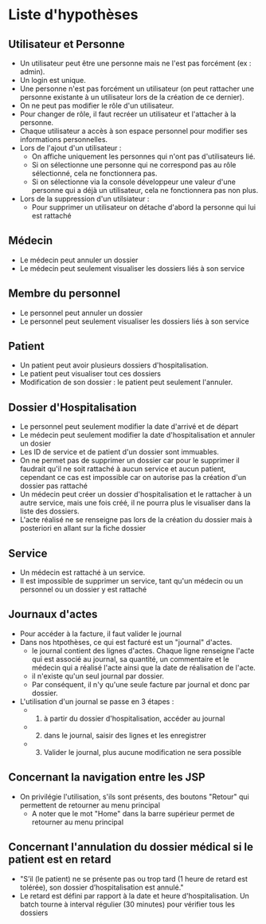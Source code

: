 # Liste d'hypothèses

## Utilisateur et Personne
- Un utilisateur peut être une personne mais ne l'est pas forcément (ex : admin).
- Un login est unique.
- Une personne n'est pas forcément un utilisateur (on peut rattacher une personne existante à un utilisateur lors de la création de ce dernier).
- On ne peut pas modifier le rôle d'un utilisateur.
- Pour changer de rôle, il faut recréer un utilisateur et l'attacher à la personne.
- Chaque utilisateur a accès à son espace personnel pour modifier ses informations personnelles.
- Lors de l'ajout d'un utilisateur :
  - On affiche uniquement les personnes qui n'ont pas d'utilisateurs lié.
  - Si on sélectionne une personne qui ne correspond pas au rôle sélectionné, cela ne fonctionnera pas.
  - Si on sélectionne via la console développeur une valeur d'une personne qui a déjà un utilisateur, cela ne fonctionnera pas non plus.
- Lors de la suppression d'un utilsiateur :
  - Pour supprimer un utilisateur on détache d'abord la personne qui lui est rattaché

## Médecin
- Le médecin peut annuler un dossier
- Le médecin peut seulement visualiser les dossiers liés à son service 


## Membre du personnel
- Le personnel peut annuler un dossier
- Le personnel peut seulement visualiser les dossiers liés à son service 


## Patient
- Un patient peut avoir plusieurs dossiers d'hospitalisation.
- Le patient peut visualiser tout ces dossiers
- Modification de son dossier : le patient peut seulement l'annuler.

## Dossier d'Hospitalisation
- Le personnel peut seulement modifier la date d'arrivé et de départ
- Le médecin peut seulement modifier la date d'hospitalisation et annuler un dosier
- Les ID de service et de patient d'un dossier sont immuables.
- On ne permet pas de supprimer un dossier car pour le supprimer il faudrait qu'il ne soit rattaché à aucun service et aucun patient, cependant ce cas est impossible car on autorise pas la création d'un dossier pas rattaché 
- Un médecin peut créer un dossier d'hospitalisation et le rattacher à un autre service, mais une fois créé, il ne pourra plus le visualiser dans la liste des dossiers.
- L'acte réalisé ne se renseigne pas lors de la création du dossier mais à posteriori en allant sur la fiche dossier 

## Service
- Un médecin est rattaché à un service.
- Il est impossible de supprimer un service, tant qu'un médecin ou un personnel ou un dossier y est rattaché

## Journaux d'actes
- Pour accéder à la facture, il faut valider le journal
- Dans nos htpothèses, ce qui est facturé est un "journal" d'actes.
  - le journal contient des lignes d'actes. Chaque ligne renseigne l'acte qui est associé au journal, sa quantité, un commentaire et le médecin qui a réalisé l'acte ainsi que la date de réalisation de l'acte.
  - il n'existe qu'un seul journal par dossier.
  - Par conséquent, il n'y qu'une seule facture par journal et donc par dossier.
- L'utilisation d'un journal se passe en 3 étapes :
  - 1. à partir du dossier d'hospitalisation, accéder au journal
  - 2. dans le journal, saisir des lignes et les enregistrer
  - 3. Valider le journal, plus aucune modification ne sera possible

## Concernant la navigation entre les JSP
- On privilégie l'utilisation, s'ils sont présents, des boutons "Retour" qui permettent de retourner au menu principal
  - A noter que le mot "Home" dans la barre supérieur permet de retourner au menu principal

## Concernant l'annulation du dossier médical si le patient est en retard
- "S’il (le patient) ne se présente pas ou trop tard (1 heure de retard est tolérée), son dossier d’hospitalisation est annulé."
- Le retard est défini par rapport à la date et heure d'hospitalisation. Un batch tourne à interval régulier (30 minutes) pour vérifier tous les dossiers 
